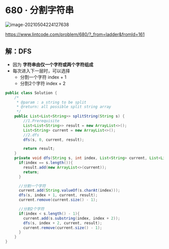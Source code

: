 # 680 · 分割字符串

![image-20210504224127638](https://raw.githubusercontent.com/TWDH/Leetcode-From-Zero/pictures/img/image-20210504224127638.png)

https://www.lintcode.com/problem/680/?_from=ladder&fromId=161

## 解：DFS

* 因为 **字符串由仅一个字符或两个字符组成**
* 每次进入下一层时，可以选择
  * 分割一个字符 index + 1
  * 分割2个字符 index + 2

```java
public class Solution {
    /*
     * @param : a string to be split
     * @return: all possible split string array
     */
    public List<List<String>> splitString(String s) {
        //1.Prerequisite
        List<List<String>> result = new ArrayList<>();
        List<String> current = new ArrayList<>();
        //2.dfs
        dfs(s, 0, current, result);

        return result;
    }
    private void dfs(String s, int index, List<String> current, List<List<String>> result){
      if(index == s.length()){
        result.add(new ArrayList<>(current));
        return;
      }

      //分割一个字符
      current.add(String.valueOf(s.charAt(index)));
      dfs(s, index + 1, current, result);
      current.remove(current.size() - 1);

      //分割2个字符
      if(index < s.length() - 1){
        current.add(s.substring(index, index + 2));
        dfs(s, index + 2, current, result);
        current.remove(current.size() - 1);
      }
    }
}
```

















